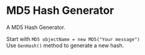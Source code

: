 # MD5 Hash Generator
A MD5 Hash Generator.

Start with `MD5 objectName = new MD5("Your message")`<br>
Use `GenHash()` method to generate a new hash.
